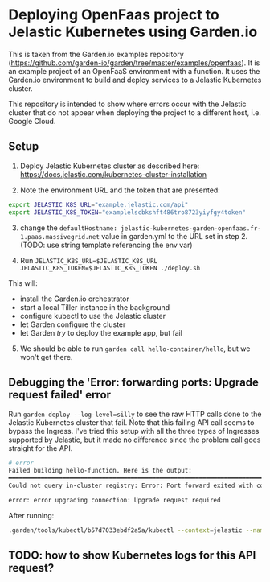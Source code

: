# Deploying OpenFaas project to Jelastic Kubernetes using Garden.io
This is taken from the Garden.io examples repository (https://github.com/garden-io/garden/tree/master/examples/openfaas).
It is an example project of an OpenFaaS environment with a function.
It uses the Garden.io environment to build and deploy services to
a Jelastic Kubernetes cluster.

This repository is intended to show where errors occur with the Jelastic cluster
that do not appear when deploying the project to a different host, i.e. Google Cloud.

## Setup

1. Deploy Jelastic Kubernetes cluster as described here: https://docs.jelastic.com/kubernetes-cluster-installation

2. Note the environment URL and the token that are presented:

``` bash
export JELASTIC_K8S_URL="example.jelastic.com/api"
export JELASTIC_K8S_TOKEN="examplelscbkshft486tro8723yiyfgy4token"
```

3. change the ```defaultHostname: jelastic-kubernetes-garden-openfaas.fr-1.paas.massivegrid.net``` value in garden.yml to the URL set in step 2. (TODO: use string template referencing the env var)

4. Run ```JELASTIC_K8S_URL=$JELASTIC_K8S_URL JELASTIC_K8S_TOKEN=$JELASTIC_K8S_TOKEN ./deploy.sh```

This will:

- install the Garden.io orchestrator
- start a local Tiller instance in the background
- configure kubectl to use the Jelastic cluster
- let Garden configure the cluster
- let Garden _try_ to deploy the example app, but fail

5. We should be able to run ```garden call hello-container/hello```, but we won't get there.

## Debugging the 'Error: forwarding ports: Upgrade request failed' error

Run ```garden deploy --log-level=silly``` to see the raw HTTP calls done to the Jelastic Kubernetes cluster that fail. Note that this failing API call seems to bypass the Ingress. I've tried this setup with all the three types of Ingresses supported by Jelastic, but it made no difference since the problem call goes straight for the API.

``` bash
# error
Failed building hello-function. Here is the output:
━━━━━━━━━━━━━━━━━━━━━━━━━━━━━━━━━━━━━━━━━━━━━━━━━━━━━━━━━━━━━━━━━━━━━━━━━━━━━━━━
Could not query in-cluster registry: Error: Port forward exited with code 1 before establishing connection:

error: error upgrading connection: Upgrade request required
```

After running:

``` bash
.garden/tools/kubectl/b57d7033ebdf2a5a/kubectl --context=jelastic --namespace=garden-system port-forward Deployment/garden-docker-registry 56235:5000
```

## TODO: how to show Kubernetes logs for this API request?
